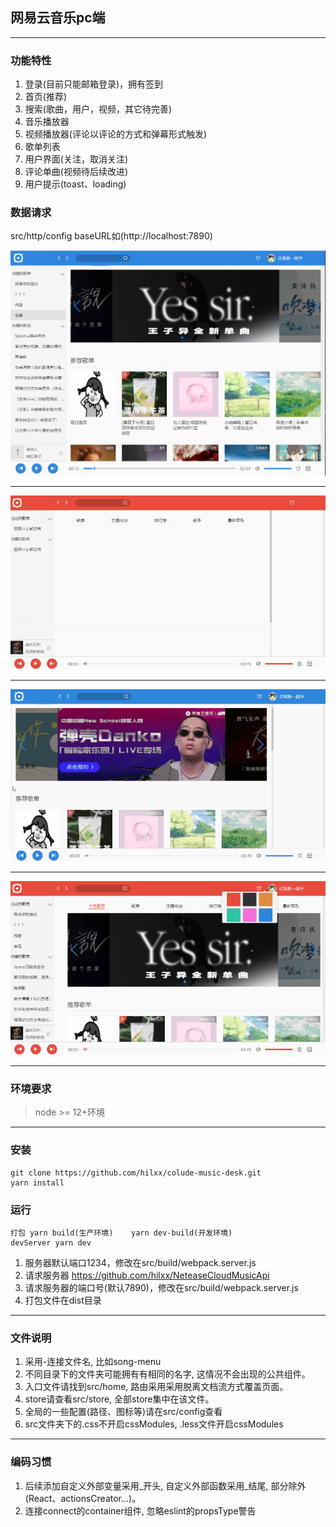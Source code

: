## 网易云音乐pc端

---

### 功能特性

1. 登录(目前只能邮箱登录)，拥有签到
2. 首页(推荐)
3. 搜索(歌曲，用户，视频，其它待完善)
4. 音乐播放器
5. 视频播放器(评论以评论的方式和弹幕形式触发)
6. 歌单列表
7. 用户界面(关注，取消关注)
8. 评论单曲(视频待后续改进)
9. 用户提示(toast、loading)

### 数据请求
src/http/config   baseURL如(http://localhost:7890)

![首页](md-imgs/0.png)

---

![首屏进入](md-imgs/1.gif)

---

![移动状态栏](md-imgs/2.gif)

---

![换肤](md-imgs/3.gif)


---

### 环境要求

> node >= 12+环境

---

### 安装

``` 
git clone https://github.com/hilxx/colude-music-desk.git
yarn install
```

### 运行

``` 
打包 yarn build(生产环境)    yarn dev-build(开发环境)
devServer yarn dev
```

1. 服务器默认端口1234，修改在src/build/webpack.server.js
2. 请求服务器 https://github.com/hilxx/NeteaseCloudMusicApi
3. 请求服务器的端口号(默认7890)，修改在src/build/webpack.server.js
4. 打包文件在dist目录

---

### 文件说明

1. 采用-连接文件名, 比如song-menu
2. 不同目录下的文件夹可能拥有有相同的名字, 这情况不会出现的公共组件。
3. 入口文件请找到src/home, 路由采用采用脱离文档流方式覆盖页面。
4. store请查看src/store, 全部store集中在该文件。
5. 全局的一些配置(路径、图标等)请在src/config查看
6. src文件夹下的.css不开启cssModules, .less文件开启cssModules

---

### 编码习惯

1. 后续添加自定义外部变量采用_开头, 自定义外部函数采用_结尾, 部分除外(React、actionsCreator...)。
2. 连接connect的container组件, 忽略eslint的propsType警告
